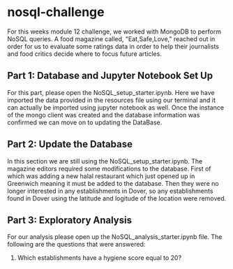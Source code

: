 # nosql-challenge
For this weeks module 12 challenge, we worked with MongoDB to perform NoSQL queries. A food magazine called, "Eat,Safe,Love," reached out in order for us to evaluate some ratings data
in order to help their journalists and food critics decide where to focus future articles. 

## Part 1: Database and Jupyter Notebook Set Up
For this part, please open the NoSQL_setup_starter.ipynb. Here we have imported the data provided in the resources file using our terminal and it can actually be imported
using jupyter notebook as well. Once the instance of the mongo client was created and the database information was confirmed we can move on to updating the DataBase.

## Part 2: Update the Database
In this section we are still using the NoSQL_setup_starter.ipynb. The magazine editors required some modifications to the database. First of which was adding a new halal restaurant which just opened up in 
Greenwich meaning it must be added to the database. Then they were no longer interested in any establishments in Dover, so any establishments found in Dover using the latitude and logitude of the location
were removed. 

## Part 3: Exploratory Analysis
For our analysis please open up the NoSQL_analysis_starter.ipynb file. The following are the questions that were answered:

1. Which establishments have a hygiene score equal to 20?
   
